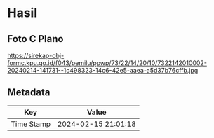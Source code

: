 # Hasil

## Foto C Plano

https://sirekap-obj-formc.kpu.go.id/f043/pemilu/ppwp/73/22/14/20/10/7322142010002-20240214-141731--1c498323-14c6-42e5-aaea-a5d37b76cffb.jpg


## Metadata

| Key        | Value               |
| ---------- | ------------------- |
| Time Stamp | 2024-02-15 21:01:18 |



